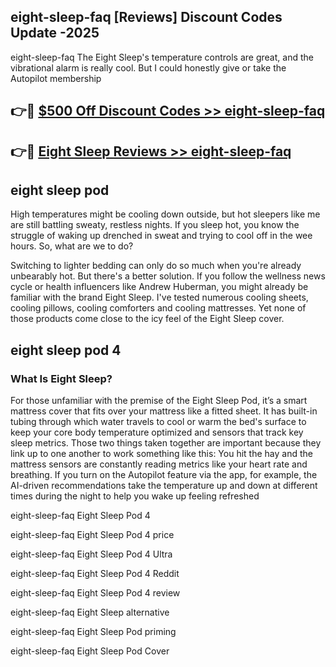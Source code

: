 ## eight-sleep-faq [Reviews​] Discount Codes Update -2025

eight-sleep-faq The Eight Sleep's temperature controls are great, and the vibrational alarm is really cool. But I could honestly give or take the Autopilot membership

## 👉🔴 [$500 Off Discount Codes >> eight-sleep-faq](http://download.freeplayer.one?title=eight-sleep-faq&ref=18-ES)

## 👉🔴 [Eight Sleep Reviews >> eight-sleep-faq](http://download.freeplayer.one?title=eight-sleep-faq&ref=18-ES)

## eight sleep pod

High temperatures might be cooling down outside, but hot sleepers like me are still battling sweaty, restless nights. If you sleep hot, you know the struggle of waking up drenched in sweat and trying to cool off in the wee hours. So, what are we to do?

Switching to lighter bedding can only do so much when you're already unbearably hot. But there's a better solution. If you follow the wellness news cycle or health influencers like Andrew Huberman, you might already be familiar with the brand Eight Sleep. I've tested numerous cooling sheets, cooling pillows, cooling comforters and cooling mattresses. Yet none of those products come close to the icy feel of the Eight Sleep cover.

## eight sleep pod 4

### What Is Eight Sleep?

For those unfamiliar with the premise of the Eight Sleep Pod, it’s a smart mattress cover that fits over your mattress like a fitted sheet. It has built-in tubing through which water travels to cool or warm the bed's surface to keep your core body temperature optimized and sensors that track key sleep metrics. Those two things taken together are important because they link up to one another to work something like this: You hit the hay and the mattress sensors are constantly reading metrics like your heart rate and breathing. If you turn on the Autopilot feature via the app, for example, the AI-driven recommendations take the temperature up and down at different times during the night to help you wake up feeling refreshed

eight-sleep-faq Eight Sleep Pod 4

eight-sleep-faq Eight Sleep Pod 4 price

eight-sleep-faq Eight Sleep Pod 4 Ultra

eight-sleep-faq Eight Sleep Pod 4 Reddit

eight-sleep-faq Eight Sleep Pod 4 review

eight-sleep-faq Eight Sleep alternative

eight-sleep-faq Eight Sleep Pod priming

eight-sleep-faq Eight Sleep Pod Cover